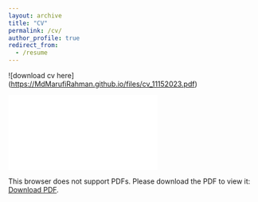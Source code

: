 ```yaml
---
layout: archive
title: "CV"
permalink: /cv/
author_profile: true
redirect_from:
  - /resume
---
```


![download cv here] (https://MdMarufiRahman.github.io/files/cv_11152023.pdf)

<object data="files/marufi_CV_v1_.pdf" type="application/pdf" width="700px" height="700px">
    <embed src="files/marufi_CV_v1_.pdf">
        <p>This browser does not support PDFs. Please download the PDF to view it: <a href="files/marufi_CV_v1_.pdf">Download PDF</a>.</p>
    </embed>
</object>
